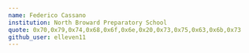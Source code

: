 ```yaml
---
name: Federico Cassano
institution: North Broward Preparatory School
quote: 0x70,0x79,0x74,0x68,0x6f,0x6e,0x20,0x73,0x75,0x63,0x6b,0x73
github_user: elleven11
---
```

